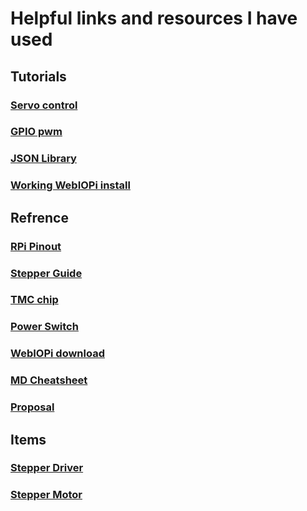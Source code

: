 # Helpful links and resources I have used

## Tutorials

### [Servo control](https://www.section.io/engineering-education/how-to-control-a-servo-motor-using-a-raspberry-pi-3/)

### [GPIO pwm](https://sourceforge.net/p/raspberry-gpio-python/wiki/PWM/)

### [JSON Library](https://www.geeksforgeeks.org/read-json-file-using-python/)

### [Working WebIOPi install](https://thepiguy.altervista.org/webiopi-rp3/)


## Refrence

### [RPi Pinout](https://pinout.xyz/pinout/5v_power)
### [Stepper Guide](https://howtomechatronics.com/tutorials/arduino/stepper-motors-and-arduino-the-ultimate-guide/)
### [TMC chip](https://www.trinamic.com/products/integrated-circuits/details/tmc2208-la/)
### [Power Switch](https://www.makeuseof.com/tag/add-power-button-raspberry-pi/)
### [WebIOPi download](https://webiopi.trouch.com/)
 
### [MD Cheatsheet](https://www.markdownguide.org/cheat-sheet/)

### [Proposal](https://docs.google.com/document/d/1AzYuQuB_pk9lsr5wFyZfUAeNFqbiOkqCQY2x9mIrxlc/)

## Items

### [Stepper Driver](https://www.amazon.com/Printer-TMC2208-Screwdriver-Controller-Ramps1-4/dp/B08DFVZV5Q/ref=sr_1_3?crid=1J4TEUR5Z8VLB&keywords=TMC2208&qid=1670336008&sprefix=tmc2208%2Caps%2C209&sr=8-3&th=1)

### [Stepper Motor](https://www.amazon.com/FYSETC-Printer-Extruder-47-2inch-Accessories/dp/B099JMJNH2/ref=sr_1_18?crid=T1UZ3SJRESQE&keywords=small+Stepper+Motor&qid=1669988498&sprefix=small+stepper+motor%2Caps%2C71&sr=8-18)